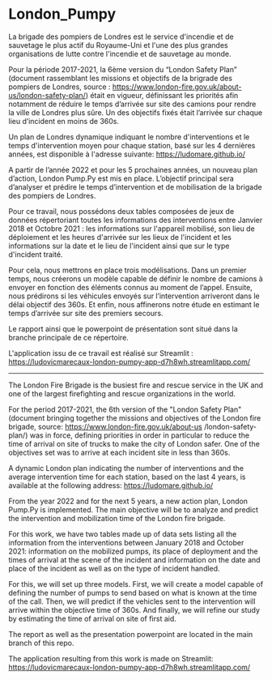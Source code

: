 # London_Pumpy

La brigade des pompiers de Londres est le service d'incendie et de sauvetage le plus actif du Royaume-Uni et l'une des plus grandes organisations de lutte contre l'incendie et de sauvetage au monde.

Pour la période 2017-2021, la 6ème version du “London Safety Plan” (document rassemblant les missions et objectifs de la brigrade des pompiers de Londres, source : https://www.london-fire.gov.uk/about-us/london-safety-plan/) était en vigueur, définissant les priorités afin notamment de réduire le temps d’arrivée sur site des camions pour rendre la ville de Londres plus sûre. Un des objectifs fixés était l’arrivée sur chaque lieu d’incident en moins de 360s.

Un plan de Londres dynamique indiquant le nombre d'interventions et le temps d'intervention moyen pour chaque station, basé sur les 4 dernières années, est disponible à l'adresse suivante: https://ludomare.github.io/

A partir de l’année 2022 et pour les 5 prochaines années, un nouveau plan d’action, London Pump.Py est mis en place. L’objectif principal sera d’analyser et prédire le temps d’intervention et de mobilisation de la brigade des pompiers de Londres.

Pour ce travail, nous possédons deux tables composées de jeux de données répertoriant toutes les informations des interventions entre Janvier 2018 et Octobre 2021 :
les informations sur l'appareil mobilisé, son lieu de déploiement et les heures d'arrivée sur les lieux de l'incident et 
les informations sur la date et le lieu de l'incident ainsi que sur le type d'incident traité.

Pour cela, nous mettrons en place trois modélisations. Dans un premier temps, nous créerons un modèle capable de définir le nombre de camions à envoyer en fonction des éléments connus au moment de l’appel. Ensuite, nous prédirons si les véhicules envoyés sur l’intervention arriveront dans le délai objectif des 360s. Et enfin, nous affinerons notre étude en estimant le temps d’arrivée sur site des premiers secours. 

Le rapport ainsi que le powerpoint de présentation sont situé dans la branche principale de ce répertoire.

L'application issu de ce travail est réalisé sur Streamlit : https://ludovicmarecaux-london-pumpy-app-d7h8wh.streamlitapp.com/


-------------------------------------------------------------------------------------------------------------------------------------------------------------------------

The London Fire Brigade is the busiest fire and rescue service in the UK and one of the largest firefighting and rescue organizations in the world.

For the period 2017-2021, the 6th version of the "London Safety Plan" (document bringing together the missions and objectives of the London fire brigade, source: https://www.london-fire.gov.uk/about-us /london-safety-plan/) was in force, defining priorities in order in particular to reduce the time of arrival on site of trucks to make the city of London safer. One of the objectives set was to arrive at each incident site in less than 360s.

A dynamic London plan indicating the number of interventions and the average intervention time for each station, based on the last 4 years, is available at the following address: https://ludomare.github.io/

From the year 2022 and for the next 5 years, a new action plan, London Pump.Py is implemented. The main objective will be to analyze and predict the intervention and mobilization time of the London fire brigade.

For this work, we have two tables made up of data sets listing all the information from the interventions between January 2018 and October 2021:
information on the mobilized pumps, its place of deployment and the times of arrival at the scene of the incident and
information on the date and place of the incident as well as on the type of incident handled.

For this, we will set up three models. First, we will create a model capable of defining the number of pumps to send based on what is known at the time of the call. Then, we will predict if the vehicles sent to the intervention will arrive within the objective time of 360s. And finally, we will refine our study by estimating the time of arrival on site of first aid.

The report as well as the presentation powerpoint are located in the main branch of this repo.

The application resulting from this work is made on Streamlit: https://ludovicmarecaux-london-pumpy-app-d7h8wh.streamlitapp.com/
